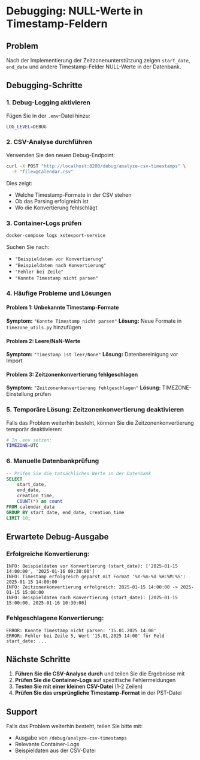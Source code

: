 # Debugging: NULL-Werte in Timestamp-Feldern

## Problem
Nach der Implementierung der Zeitzonenunterstützung zeigen `start_date`, `end_date` und andere Timestamp-Felder NULL-Werte in der Datenbank.

## Debugging-Schritte

### 1. Debug-Logging aktivieren

Fügen Sie in der `.env`-Datei hinzu:
```bash
LOG_LEVEL=DEBUG
```

### 2. CSV-Analyse durchführen

Verwenden Sie den neuen Debug-Endpoint:

```bash
curl -X POST "http://localhost:8200/debug/analyze-csv-timestamps" \
  -F "file=@Calendar.csv"
```

Dies zeigt:
- Welche Timestamp-Formate in der CSV stehen
- Ob das Parsing erfolgreich ist
- Wo die Konvertierung fehlschlägt

### 3. Container-Logs prüfen

```bash
docker-compose logs xstexport-service
```

Suchen Sie nach:
- `"Beispieldaten vor Konvertierung"`
- `"Beispieldaten nach Konvertierung"`
- `"Fehler bei Zeile"`
- `"Konnte Timestamp nicht parsen"`

### 4. Häufige Probleme und Lösungen

#### Problem 1: Unbekannte Timestamp-Formate
**Symptom:** `"Konnte Timestamp nicht parsen"`
**Lösung:** Neue Formate in `timezone_utils.py` hinzufügen

#### Problem 2: Leere/NaN-Werte
**Symptom:** `"Timestamp ist leer/None"`
**Lösung:** Datenbereinigung vor Import

#### Problem 3: Zeitzonenkonvertierung fehlgeschlagen
**Symptom:** `"Zeitzonenkonvertierung fehlgeschlagen"`
**Lösung:** TIMEZONE-Einstellung prüfen

### 5. Temporäre Lösung: Zeitzonenkonvertierung deaktivieren

Falls das Problem weiterhin besteht, können Sie die Zeitzonenkonvertierung temporär deaktivieren:

```bash
# In .env setzen:
TIMEZONE=UTC
```

### 6. Manuelle Datenbankprüfung

```sql
-- Prüfen Sie die tatsächlichen Werte in der Datenbank
SELECT 
    start_date, 
    end_date, 
    creation_time,
    COUNT(*) as count
FROM calendar_data 
GROUP BY start_date, end_date, creation_time
LIMIT 10;
```

## Erwartete Debug-Ausgabe

### Erfolgreiche Konvertierung:
```
INFO: Beispieldaten vor Konvertierung (start_date): ['2025-01-15 14:00:00', '2025-01-16 09:30:00']
INFO: Timestamp erfolgreich geparst mit Format '%Y-%m-%d %H:%M:%S': 2025-01-15 14:00:00
INFO: Zeitzonenkonvertierung erfolgreich: 2025-01-15 14:00:00 -> 2025-01-15 15:00:00
INFO: Beispieldaten nach Konvertierung (start_date): [2025-01-15 15:00:00, 2025-01-16 10:30:00]
```

### Fehlgeschlagene Konvertierung:
```
ERROR: Konnte Timestamp nicht parsen: '15.01.2025 14:00'
ERROR: Fehler bei Zeile 5, Wert '15.01.2025 14:00' für Feld start_date: ...
```

## Nächste Schritte

1. **Führen Sie die CSV-Analyse durch** und teilen Sie die Ergebnisse mit
2. **Prüfen Sie die Container-Logs** auf spezifische Fehlermeldungen
3. **Testen Sie mit einer kleinen CSV-Datei** (1-2 Zeilen)
4. **Prüfen Sie das ursprüngliche Timestamp-Format** in der PST-Datei

## Support

Falls das Problem weiterhin besteht, teilen Sie bitte mit:
- Ausgabe von `/debug/analyze-csv-timestamps`
- Relevante Container-Logs
- Beispieldaten aus der CSV-Datei 